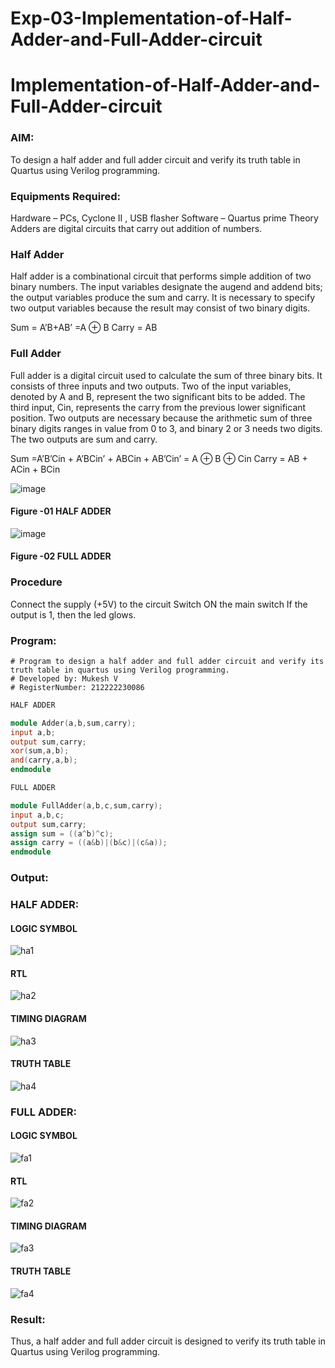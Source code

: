 # Exp-03-Implementation-of-Half-Adder-and-Full-Adder-circuit

# Implementation-of-Half-Adder-and-Full-Adder-circuit
### AIM:
To design a half adder and full adder circuit and verify its truth table in Quartus using Verilog programming.

### Equipments Required:
Hardware – PCs, Cyclone II , USB flasher
Software – Quartus prime
Theory
Adders are digital circuits that carry out addition of numbers.

### Half Adder
Half adder is a combinational circuit that performs simple addition of two binary numbers. The input variables designate the augend and addend bits; the output variables produce the sum and carry. It is necessary to specify two output variables because the result may consist of two binary digits.

Sum = A’B+AB’ =A ⊕ B Carry = AB

### Full Adder
Full adder is a digital circuit used to calculate the sum of three binary bits. It consists of three inputs and two outputs. Two of the input variables, denoted by A and B, represent the two significant bits to be added. The third input, Cin, represents the carry from the previous lower significant position. Two outputs are necessary because the arithmetic sum of three binary digits ranges in value from 0 to 3, and binary 2 or 3 needs two digits. The two outputs are sum and carry.

Sum =A’B’Cin + A’BCin’ + ABCin + AB’Cin’ = A ⊕ B ⊕ Cin Carry = AB + ACin + BCin

 ![image](https://user-images.githubusercontent.com/36288975/163552156-a13e5a56-c638-4110-97d9-8896907c8d25.png)

#### Figure -01 HALF ADDER 


![image](https://user-images.githubusercontent.com/36288975/163552057-b3547877-6d07-45b4-b7e0-bcfebfad9e1d.png)

#### Figure -02 FULL ADDER 

### Procedure

Connect the supply (+5V) to the circuit
Switch ON the main switch
If the output is 1, then the led glows.
### Program:
```
# Program to design a half adder and full adder circuit and verify its truth table in quartus using Verilog programming.
# Developed by: Mukesh V 
# RegisterNumber: 212222230086
```
``` verilog
HALF ADDER

module Adder(a,b,sum,carry);
input a,b;
output sum,carry;
xor(sum,a,b);
and(carry,a,b);
endmodule 

```
``` verilog
FULL ADDER

module FullAdder(a,b,c,sum,carry);
input a,b,c;
output sum,carry;
assign sum = ((a^b)^c);
assign carry = ((a&b)|(b&c)|(c&a));
endmodule
```
### Output:
### HALF ADDER:

#### LOGIC SYMBOL
![ha1](https://user-images.githubusercontent.com/118707363/229346442-0d620524-5aae-4b33-9112-3cf56981c155.png)

#### RTL
![ha2](https://user-images.githubusercontent.com/118707363/229346445-b64d4ea0-a33b-4c68-b26e-c84a65e40454.png)

#### TIMING DIAGRAM
![ha3](https://user-images.githubusercontent.com/118707363/229346453-2ab65c4f-9f9f-416e-8c8f-b31573cce61e.png)

#### TRUTH TABLE 
![ha4](https://user-images.githubusercontent.com/118707363/229346461-c5600ab3-bed6-47eb-998e-ba3b8d2f5625.jpeg)

### FULL ADDER:
#### LOGIC SYMBOL
![fa1](https://user-images.githubusercontent.com/118707363/229346472-116b5565-0faa-4f1e-926b-add2be68a145.png)

#### RTL
![fa2](https://user-images.githubusercontent.com/118707363/229346480-75e7b9f1-4eda-46af-9365-a35313ab3bd7.png)

#### TIMING DIAGRAM
![fa3](https://user-images.githubusercontent.com/118707363/229346482-d6636bdd-0e77-4fa2-835d-467625b0ba92.png)

#### TRUTH TABLE
![fa4](https://user-images.githubusercontent.com/118707363/229346484-054156c3-67e0-4d9c-a592-340f7d95743e.jpeg)


### Result:
Thus, a half adder and full adder circuit is designed to verify its truth table in Quartus using Verilog programming.

